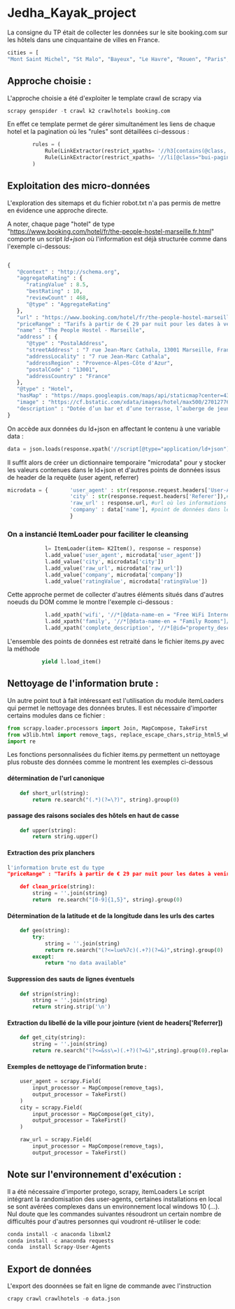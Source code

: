 # Jedha_Kayak_project

La consigne du TP était de collecter les données sur le site booking.com sur les hôtels dans une cinquantaine de villes en France.


```python  
cities = [
"Mont Saint Michel", "St Malo", "Bayeux", "Le Havre", "Rouen", "Paris", "Amiens", "Lille", "Strasbourg", "Chateau du Haut Koenigsbourg", "Colmar", "Eguisheim", "Besancon", "Dijon", "Annecy", "Grenoble", "Lyon", "Gorges du Verdon", "Bormes les Mimosas", "Cassis", "Marseille", "Aix en Provence", "Avignon", "Uzes", "Nimes", "Aigues Mortes", "Saintes Maries de la mer", "Collioure", "Carcassonne", "Ariege", "Toulouse", "Montauban", "Biarritz", "Bayonne", "La Rochelle"]
```

## Approche choisie :

L'approche choisie a été d'exploiter le template crawl de scrapy via

```python
scrapy genspider -t crawl k2 crawlhotels booking.com
```

En effet ce template permet de gérer simultanément les liens de chaque hotel et la pagination où  les "rules" sont détaillées ci-dessous : 

```python
        rules = (
            Rule(LinkExtractor(restrict_xpaths= '//h3[contains(@class, "sr-hotel__title")]/a'), callback='parse_item', follow=True),
            Rule(LinkExtractor(restrict_xpaths= '//li[@class="bui-pagination__item bui-pagination__next-arrow"]/a')),
        )
```

## Exploitation des micro-données 

L'exploration des sitemaps et du fichier robot.txt n'a pas permis de mettre en évidence une approche directe. 

A noter, chaque page "hotel" de type "https://www.booking.com/hotel/fr/the-people-hostel-marseille.fr.html" comporte un script *ld+json* où l'information est déjà structurée comme dans l'exemple ci-dessous:
```python

{
   "@context" : "http://schema.org",
   "aggregateRating" : {
      "ratingValue" : 8.5,
      "bestRating" : 10,
      "reviewCount" : 468,
      "@type" : "AggregateRating"
   },
   "url" : "https://www.booking.com/hotel/fr/the-people-hostel-marseille.fr.html",
   "priceRange" : "Tarifs à partir de € 29 par nuit pour les dates à venir (nous ajustons nos tarifs)",
   "name" : "The People Hostel - Marseille",
   "address" : {
      "@type" : "PostalAddress",
      "streetAddress" : "7 rue Jean-Marc Cathala, 13001 Marseille, France",
      "addressLocality" : "7 rue Jean-Marc Cathala",
      "addressRegion" : "Provence-Alpes-Côte d'Azur",
      "postalCode" : "13001",
      "addressCountry" : "France"
   },
   "@type" : "Hotel",
   "hasMap" : "https://maps.googleapis.com/maps/api/staticmap?center=43.3011050,5.3712820&size=1600x1200&sensor=false&zoom=15&markers=color:blue%7c43.3011050,5.3712820&client=gme-booking&channel=booking-frontend&signature=OdWMB7JEoZWsz4XwvxyoG1n8GDg=",
   "image" : "https://cf.bstatic.com/xdata/images/hotel/max500/270127767.jpg?k=bf269a48e8afb82d5600cd7ee20b5fee20d9113a25a5268a53fef503e3380d88&o=&hp=1",
   "description" : "Dotée d’un bar et d’une terrasse, l’auberge de jeunesse The People Hostel - Marseille propose des hébergements à Marseille, à 1 km du centre commercial Les..."
}
```

On accède aux données du ld+json en affectant le contenu à une variable data :
```python
data = json.loads(response.xpath('//script[@type="application/ld+json"]/text()').get())
```

Il suffit alors de créer un dictionnaire temporaire "microdata" pour y stocker les valeurs contenues dans le ld+json et d'autres points de données issus de header de la requête (user agent, referrer)
```python
microdata = {       'user_agent' : str(response.request.headers['User-Agent']), # permet de stocker le user agent utilisé
                    'city' : str(response.request.headers['Referer']),# ville pour jointure avec d'autres données
                    'raw_url' : response.url, #url où les informations sont présentes
                    'company' : data['name'], #point de données dans le script ld+json
                    }
```
### On a  instancié ItemLoader pour faciliter le cleansing
```python
            l= ItemLoader(item= K2Item(), response = response)
            l.add_value('user_agent', microdata['user_agent'])
            l.add_value('city', microdata['city'])
            l.add_value('raw_url', microdata['raw_url'])
            l.add_value('company', microdata['company'])
            l.add_value('ratingValue', microdata['ratingValue'])
```

Cette approche permet de collecter d'autres éléments situés dans d'autres noeuds du DOM  comme le montre l'exemple ci-dessous :
```python
            l.add_xpath('wifi', '//*[@data-name-en = "Free WiFi Internet Access Included"]/text()[2]') # infos relatives au wifi
            l.add_xpath('family', '//*[@data-name-en = "Family Rooms"]/text()[2]') # infos relatives au aux chambres pour familles nombreuses
            l.add_xpath('complete_description', '//*[@id="property_description_content"]/child::node()/text()') #description complète de l'hôtel avec une balise enfant
 ```
            
L'ensemble des points de données est retraité dans le fichier items.py avec la méthode 
 ```python
            yield l.load_item()
```            
            
## Nettoyage de l'information brute : 

Un autre point tout à fait intéressant est l'utilisation du module itemLoaders qui permet le nettoyage des données brutes.
Il est nécessaire d'importer certains modules dans ce fichier : 
```python
from scrapy.loader.processors import Join, MapCompose, TakeFirst
from w3lib.html import remove_tags, replace_escape_chars,strip_html5_whitespace,get_base_url
import re
```

Les fonctions personnalisées du fichier items.py permettent un nettoyage plus robuste des données comme le montrent les exemples ci-dessous


#### détermination de l'url canonique
```python
    def short_url(string):
        return re.search("(.*)(?=\?)", string).group(0)
```

#### passage des raisons sociales des hôtels en haut de casse
```python
    def upper(string):
        return string.upper()
```

#### Extraction des prix planchers
```python
l'information brute est du type
"priceRange" : "Tarifs à partir de € 29 par nuit pour les dates à venir (nous ajustons nos tarifs)"

    def clean_price(string):
        string = ''.join(string)
        return  re.search("[0-9]{1,5}", string).group(0)
```

#### Détermination de la latitude et de la longitude dans les urls des cartes
```python
    def geo(string):
        try:
            string = ''.join(string)
            return re.search("(?<=lue%7c)(.+?)(?=&)",string).group(0)
        except:
            return "no data available"
```

#### Suppression des sauts de lignes éventuels
```python
    def stripn(string):
        string = ''.join(string)
        return string.strip('\n')
```

#### Extraction du libellé de la ville pour jointure (vient de headers['Referrer])
```python
    def get_city(string):
        string = ''.join(string)
        return re.search("(?<=&ss\=)(.+?)(?=&)",string).group(0).replace('%20',' ')
```

#### Exemples de nettoyage de l'information brute : 
```python
    user_agent = scrapy.Field(
        input_processor = MapCompose(remove_tags),
        output_processor = TakeFirst()
    )
    city = scrapy.Field(
        input_processor = MapCompose(get_city),
        output_processor = TakeFirst()
    )

    raw_url = scrapy.Field(
        input_processor = MapCompose(remove_tags),
        output_processor = TakeFirst()
```

## Note sur l'environnement d'exécution : 

Il a été nécessaire d'importer protego, scrapy, itemLoaders
Le script intégrant la randomisation des user-agents, certaines installations en local se sont avérées complexes dans un environnement local windows 10 (...). 
Nul doute que les commandes suivantes résoudront un certain nombre de difficultés pour d'autres personnes qui voudront ré-utiliser le code: 
```python
conda install -c anaconda libxml2
conda install -c anaconda requests
conda  install Scrapy-User-Agents
```

## Export de données
L'export des doonnées se fait en ligne de commande avec l'instruction
```python
crapy crawl crawlhotels -o data.json
```
